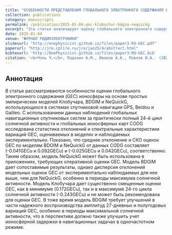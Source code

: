 ```yaml
---
title: "ОСОБЕННОСТИ ПРЕДСТАВЛЕНИЯ ГЛОБАЛЬНОГО ЭЛЕКТРОННОГО СОДЕРЖАНИЯ В ОПЕРАЦИОННЫХ ИОНОСФЕРНЫХ МОДЕЛЯХ"
collection: publications
category: manuscripts
permalink: /publication/2025-01-04-gec-klobuchar-bdgim-nequickg
excerpt: "Эта статья анализирует оценку глобального электронного содержания (GEC) с использованием моделей Klobuchar, BDGIM и NeQuickG и сравнивает их с наблюдательными данными CODG."
date: 2025-01-04
venue: "ЖУРНАЛ РАДИОЭЛЕКТРОНИКИ"
slidesurl: "http://onephysicist.github.io/files/paper3-RU-GEC.pdf"       # 若你有幻灯片可以填入
paperurl: "http://jre.cplire.ru/jre/jan25/4/abstract.html"
bibtexurl: 'http://OnePhysicist.github.io/files/paper3-RU-GEC.bib'
citation: '<b>Чэнь Ч.</b>, Падохин А.М., Иванов А.К., Павлов И.А.. (2025). &quot; ОСОБЕННОСТИ ПРЕДСТАВЛЕНИЯ ГЛОБАЛЬНОГО ЭЛЕКТРОННОГО СОДЕРЖАНИЯ В ОПЕРАЦИОННЫХ ИОНОСФЕРНЫХ МОДЕЛЯХ. &quot; <i>ЖУРНАЛ РАДИОЭЛЕКТРОНИКИ</i>-2025.–№.1, DOI:10.30898/1684-1719.2025.1.4'
---
```


## Аннотация

В статье рассматриваются особенности оценки глобального электронного содержания (GEC) ионосферы на основе простых эмпирических моделей Клобучара, BDGIM и NeQuickG, использующихся в системах спутниковой навигации GPS, Beidou и Galileo. С использованием данных наблюдений глобальных навигационных спутниковых систем за практически полный 24-й цикл солнечной активности и глобальных ионосферных карт CODG исследована статистика отклонений и спектральные характеристики вариаций GEC, оцениваемых в моделях и наблюдаемых экспериментально. Показано, что среднее отклонение и СКО оценок GEC по моделям BDGIM  и NeQuickG от данных CODG составляет (-0.041GECu и 0.092GECu) и  (-0.025GECu и 0.042GECu), соответственно. Таким образом, модель NeQuickG может быть использована в приложениях, требующих оперативной оценки GEC. Модель BDGIM дает сопоставимые результаты, однако дисперсия отклонений модельных оценок GEC от экспериментально наблюдаемых для нее выше, чем для NeQuickG, особенно в периоды максимума солнечной активности. Модель Клобучара дает существенно смещенные оценки GEC, как в минимуме (0.172GECu), так и в максимуме 24-го цикла солнечной активности (-0.243GECu) и не может быть рекомендована для оценки GEC. В тоже время модель BDGIM требует улучшений в части надежного воспроизводства амплитуд 27-дневных и полугодовых вариаций GEC, особенно в периоды максимальной солнечной активности, что в перспективе должно также улучшить учет ионосферной задержки в навигационных задачах в одночастотном режиме.